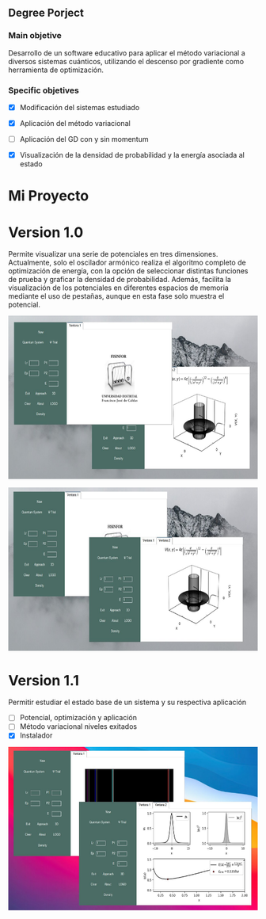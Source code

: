 ## Degree Porject 

### Main objetive

Desarrollo de un software educativo para aplicar el método variacional a diversos sistemas cuánticos, utilizando el descenso por gradiente como herramienta de optimización.

### Specific objetives 

- [x] Modificación del sistemas estudiado
- [x] Aplicación del método variacional
- [ ] Aplicación del GD con y sin momentum
- [x] Visualización de la densidad de probabilidad y la energía asociada al estado


# Mi Proyecto

<!-- COMENTARIO -->
<!-- https://github.com/user-attachments/assets/e1a03be2-2c94-4a56-a956-8eea33ea16c5-->


# Version 1.0

Permite visualizar una serie de potenciales en tres dimensiones. Actualmente, solo el oscilador armónico realiza el algoritmo completo de optimización de energía, con la opción de seleccionar distintas funciones de prueba y graficar la densidad de probabilidad. Además, facilita la visualización de los potenciales en diferentes espacios de memoria mediante el uso de pestañas, aunque en esta fase solo muestra el potencial.


<p align="center">
  <img width="700" height="330" src="/Images/window.jpg">
</p>

<p align="center">
  <img width="700" height="330" src="/Images/window2.jpg">
</p>

# Version 1.1

Permitir estudiar el estado base de un sistema y su respectiva aplicación 

- [ ] Potencial, optimización y aplicación
- [ ] Método variacional niveles exitados
- [x] Instalador

<p align="center">
  <img width="700" height="330" src="/version1.1/version1.1.jpg">
</p>

